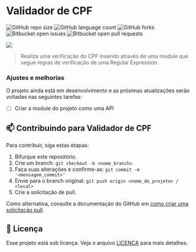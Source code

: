 # Validador de CPF


![GitHub repo size](https://img.shields.io/github/repo-size/phedrakeson/validador-cpf?style=for-the-badge)
![GitHub language count](https://img.shields.io/github/languages/count/phedrakeson/validador-cpf?style=for-the-badge)
![GitHub forks](https://img.shields.io/github/forks/phedrakeson/validador-cpf?style=for-the-badge)
![Bitbucket open issues](https://img.shields.io/bitbucket/issues/phedrakeson/validador-cpf?style=for-the-badge)
![Bitbucket open pull requests](https://img.shields.io/bitbucket/pr-raw/phedrakeson/validador-cpf?style=for-the-badge)

![](https://i.gyazo.com/5c2ebb213a06327c4b6f88dcc1e3ba43.gif)

> Realiza uma verificação do CPF inserido através de uma module que segue regras de verificação de uma Regular Expression.

### Ajustes e melhorias

O projeto ainda está em desenvolvimento e as próximas atualizações serão voltadas nas seguintes tarefas:

- [ ] Criar a module do projeto como uma API


## 📫 Contribuindo para Validador de CPF

Para contribuir, siga estas etapas:

1. Bifurque este repositório.
2. Crie um branch: `git checkout -b <nome_branch>`.
3. Faça suas alterações e confirme-as: `git commit -m '<mensagem_commit>'`
4. Envie para o branch original: `git push origin <nome_do_projeto> / <local>`
5. Crie a solicitação de pull.

Como alternativa, consulte a documentação do GitHub em [como criar uma solicitação pull](https://help.github.com/en/github/collaborating-with-issues-and-pull-requests/creating-a-pull-request).



## 📝 Licença

Esse projeto está sob licença. Veja o arquivo [LICENÇA](LICENSE.md) para mais detalhes.
